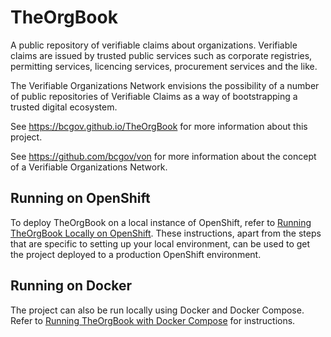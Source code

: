 # TheOrgBook

A public repository of verifiable claims about organizations. Verifiable claims are issued by trusted public services such as corporate registries, permitting services, licencing services, procurement services and the like.

The Verifiable Organizations Network envisions the possibility of a number of public repositories of Verifiable Claims as a way of bootstrapping a trusted digital ecosystem.

See https://bcgov.github.io/TheOrgBook for more information about this project.

See https://github.com/bcgov/von for more information about the concept of a Verifiable Organizations Network.

## Running on OpenShift

To deploy TheOrgBook on a local instance of OpenShift, refer to [Running TheOrgBook Locally on OpenShift](./RunningLocal.md).  These instructions, apart from the steps that are specific to setting up your local environment, can be used to get the project deployed to a production OpenShift environment.

## Running on Docker

The project can also be run locally using Docker and Docker Compose.  Refer to [Running TheOrgBook with Docker Compose](./docker/README.md) for instructions.